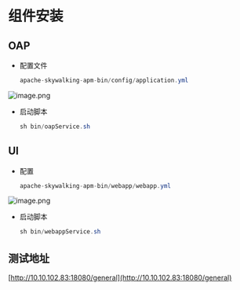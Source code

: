# 组件安装

## OAP

- 配置文件
  
    ```java
    apache-skywalking-apm-bin/config/application.yml
    ```
    

![image.png](https://s2.loli.net/2025/07/16/IE3p9aimqdxbwNg.png)

- 启动脚本
  
    ```java
    sh bin/oapService.sh
    ```
    

## UI

- 配置
  
    ```java
    apache-skywalking-apm-bin/webapp/webapp.yml
    ```
    

![image.png](https://s2.loli.net/2025/07/16/d86y4JKf9bpFrOL.png)

- 启动脚本
  
    ```java
    sh bin/webappService.sh
    ```
    

## 测试地址

[http://10.10.102.83:18080/general](http://10.10.102.83:18080/general)